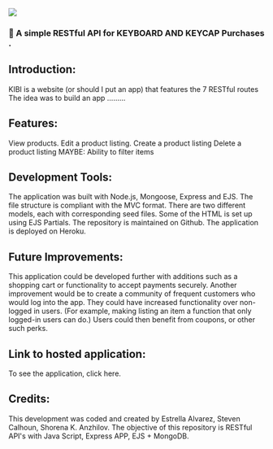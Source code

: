 ![](http://imgur.com/t3teAxi.png)
### :handbag: A simple RESTful API for KEYBOARD AND KEYCAP Purchases .

## Introduction:

KIBI is a website (or should I put an app) that features the 7 RESTful routes
The idea was to build an app .........

## Features: 
View products.
Edit a product listing.
Create a product listing
Delete a product listing
MAYBE: Ability to filter items

## Development Tools:

The application was built with Node.js, Mongoose, Express and EJS. The file structure is compliant with the MVC format. There are two different models, each with corresponding seed files. Some of the HTML is set up using EJS Partials. The repository is maintained on Github. The application is deployed on Heroku.


## Future Improvements:
 This application could be developed further with additions such as a shopping cart or functionality to accept payments securely. Another improvement would be to create a community of frequent customers who would log into the app. They could have increased functionality over non-logged in users. (For example, making listing an item a function that only logged-in users can do.) Users could then benefit from coupons, or other such perks.


## Link to hosted application:
To see the application, click here.


## Credits:

This development was coded and created by Estrella Alvarez, Steven Calhoun, Shorena K. Anzhilov. The objective of this repository is RESTful API's with Java Script, Express APP, EJS  + MongoDB.
